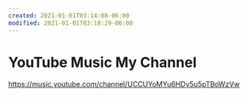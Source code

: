 ```yaml
---
created: 2021-01-01T03:14:08-06:00
modified: 2021-01-01T03:18:29-06:00
---
```


# YouTube Music My Channel

https://music.youtube.com/channel/UCCUYoMYu6HDy5u5pTBoWzVw